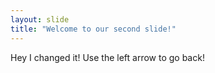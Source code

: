 ```yaml
---
layout: slide
title: "Welcome to our second slide!"
---
```

Hey I changed it!
Use the left arrow to go back!
